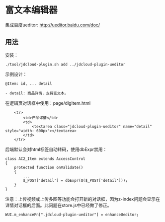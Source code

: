 # 富文本编辑器

集成百度ueditor: http://ueditor.baidu.com/doc/

## 用法

安装：

	./tool/jdcloud-plugin.sh add ../jdcloud-plugin-ueditor

示例设计：

	@Item: id, ... detail

	- detail: 商品详情，支持富文本。

在逻辑页对话框中使用：page/dlgItem.html

		<tr>
			<td>产品详情</td>
			<td>
				<textarea class="jdcloud-plugin-ueditor" name="detail" style="width: 600px"></textarea>
			</td>
		</tr>

后端默认会对html标签自动转码，使用dbExpr禁用：

	class AC2_Item extends AccessControl
	{
		protected function onValidate()
		{
			...
			$_POST['detail'] = dbExpr(Q($_POST['detail']));
		}
	}

注意：上传视频或上传多图等功能会打开新的对话框，因为z-index问题会显示在详情对话框的后面。此问题在store.js中已经做了修正。

	WUI.m_enhanceFn[".jdcloud-plugin-ueditor"] = enhanceUeditor;


